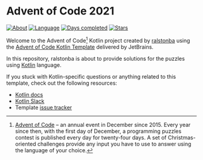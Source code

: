 # Advent of Code 2021
[![About](https://img.shields.io/badge/Advent%20of%20Code%20🎄-2021-brightgreen)](https://adventofcode.com/2021/about)
[![Language](https://img.shields.io/badge/Language-kotlin-red)](https://kotlinlang.org/)
[![Days completed](https://img.shields.io/badge/day%20📅-6-blue)](https://adventofcode.com/2021)
[![Stars](https://img.shields.io/badge/stars%20⭐-10-yellow)](https://adventofcode.com/2021/stats)


Welcome to the Advent of Code[^aoc] Kotlin project created by [ralstonba][github] using the [Advent of Code Kotlin Template][template] delivered by JetBrains.

In this repository, ralstonba is about to provide solutions for the puzzles using [Kotlin][kotlin] language.

If you stuck with Kotlin-specific questions or anything related to this template, check out the following resources:

- [Kotlin docs][docs]
- [Kotlin Slack][slack]
- Template [issue tracker][issues]


[^aoc]:
    [Advent of Code][aoc] – an annual event in December since 2015.
    Every year since then, with the first day of December, a programming puzzles contest is published every day for twenty-four days.
    A set of Christmas-oriented challenges provide any input you have to use to answer using the language of your choice.

[aoc]: https://adventofcode.com
[docs]: https://kotlinlang.org/docs/home.html
[github]: https://github.com/ralstonba
[issues]: https://github.com/kotlin-hands-on/advent-of-code-kotlin-template/issues
[kotlin]: https://kotlinlang.org
[slack]: https://surveys.jetbrains.com/s3/kotlin-slack-sign-up
[template]: https://github.com/kotlinhandson/advent-of-code-kotlin-template
